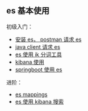 ## es 基本使用

初级入门：

- [安装 es， postman 请求 es](./install_and_postman_request.md)
- [java client 请求 es](./java_client_es.md)
- [es 使用 ik 分词工具](./es_ik.md)
- [kibana 使用](./kibana.md)
- [springboot 使用 es](./es_springboot.md)

进阶：
- [es mappings](./es_mappings.md)
- [es 使用 kibana 搜索](./es_kibana_search.md)